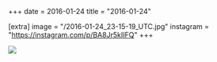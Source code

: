 +++
date = 2016-01-24
title = "2016-01-24"

[extra]
image = "/2016-01-24_23-15-19_UTC.jpg"
instagram = "https://instagram.com/p/BA8Jr5kIIFQ"
+++

<img src="/2016-01-24_23-15-19_UTC.jpg" />
